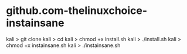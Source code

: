 # github.com-thelinuxchoice-instainsane
kali > git clone
kali > cd <path to directory>
kali > chmod +x install.sh
kali > ./install.sh
  kali > chmod +x instainsane.sh
kali > ./instainsane.sh

